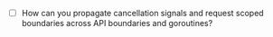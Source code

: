 - [ ] How can you propagate cancellation signals and request scoped boundaries across API boundaries and goroutines?

